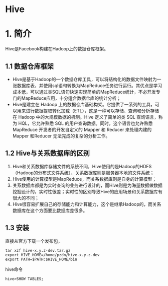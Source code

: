 # Hive

# 1. 简介

Hive是Facebook构建在Hadoop上的数据仓库框架。

## 1.1 数据仓库框架

- Hive是基于Hadoop的一个数据仓库工具，可以将结构化的数据文件映射为一张数据库表，并使用sql语句转换为MapReduce任务进行运行。其优点是学习成本低，可以通过类SQL语句快速实现简单的MapReduce统计，不必开发专门的MapReduce应用，十分适合数据仓库的统计分析；
- Hive是建立在 Hadoop 上的数据仓库基础构架。它提供了一系列的工具，可以用来进行数据提取转化加载（ETL），这是一种可以存储、查询和分析存储在 Hadoop 中的大规模数据的机制。Hive 定义了简单的类 SQL 查询语言，称为 HQL，它允许熟悉 SQL 的用户查询数据。同时，这个语言也允许熟悉 MapReduce 开发者的开发自定义的 Mapper 和 Reducer 来处理内建的Mapper 和Reducer 无法完成的复杂的分析工作。

## 1.2 Hive与关系数据库的区别

1. Hive和关系数据库存储文件的系统不同，Hive使用的是Hadoop的HDFS（Hadoop的分布式文件系统），关系数据库则是服务器本地的文件系统；
2. Hive使用的计算模型是MapReduce，而关系数据库则是自身的计算模型；
3. 关系数据库都是为实时查询的业务进行设计的，而Hive则是为海量数据做数据挖掘设计的，实时性很差；实时性的区别导致Hive的应用场景和关系数据库有很大的不同；
4. Hive很容易扩展自己的存储能力和计算能力，这个是继承Hadoop的，而关系数据库在这个方面要比数据库差很多。

## 1.3 安装

直接从官方下载一个发布包，
```shell
tar xzf hive-x.y.z-dev.tar.gz
export HIVE_HOME=/home/pzdn/hive-x.y.z-dev
export PATH=$PATH:$HIVE_HOME/bin
```

hive命令
```
hive>SHOW TABLES;
```